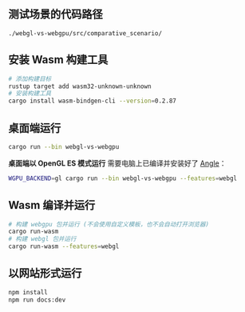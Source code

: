 ## 测试场景的代码路径

```path
./webgl-vs-webgpu/src/comparative_scenario/
```

## 安装 Wasm 构建工具

```sh
# 添加构建目标
rustup target add wasm32-unknown-unknown
# 安装构建工具
cargo install wasm-bindgen-cli --version=0.2.87
```

## 桌面端运行

```sh
cargo run --bin webgl-vs-webgpu
```

**桌面端以 OpenGL ES 模式运行**
需要电脑上已编译并安装好了 [Angle](https://github.com/google/angle/blob/main/doc/DevSetup.md)：

```sh
WGPU_BACKEND=gl cargo run --bin webgl-vs-webgpu --features=webgl
```

## Wasm 编译并运行

```sh
# 构建 webgpu 包并运行 (不会使用自定义模板，也不会自动打开浏览器)
cargo run-wasm
# 构建 webgl 包并运行
cargo run-wasm --features=webgl
```

## 以网站形式运行
```sh
npm install
npm run docs:dev 
```